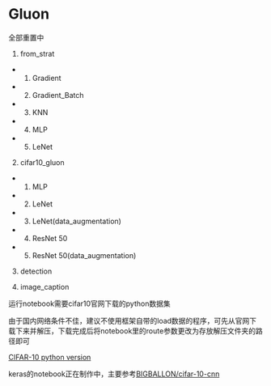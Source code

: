 # Gluon

全部重置中


1. from_strat
- 1. Gradient
- 2. Gradient_Batch
- 3. KNN
- 4. MLP
- 5. LeNet

2. cifar10_gluon
- 1. MLP
- 2. LeNet
- 3. LeNet(data_augmentation)
- 4. ResNet 50
- 5. ResNet 50(data_augmentation)

3. detection

4. image_caption

运行notebook需要cifar10官网下载的python数据集

由于国内网络条件不佳，建议不使用框架自带的load数据的程序，可先从官网下载下来并解压，下载完成后将notebook里的route参数更改为存放解压文件夹的路径即可

[CIFAR-10 python version](http://www.cs.toronto.edu/~kriz/cifar-10-python.tar.gz)


keras的notebook正在制作中，主要参考[BIGBALLON/cifar-10-cnn][1]

[1]: https://github.com/BIGBALLON/cifar-10-cnn
